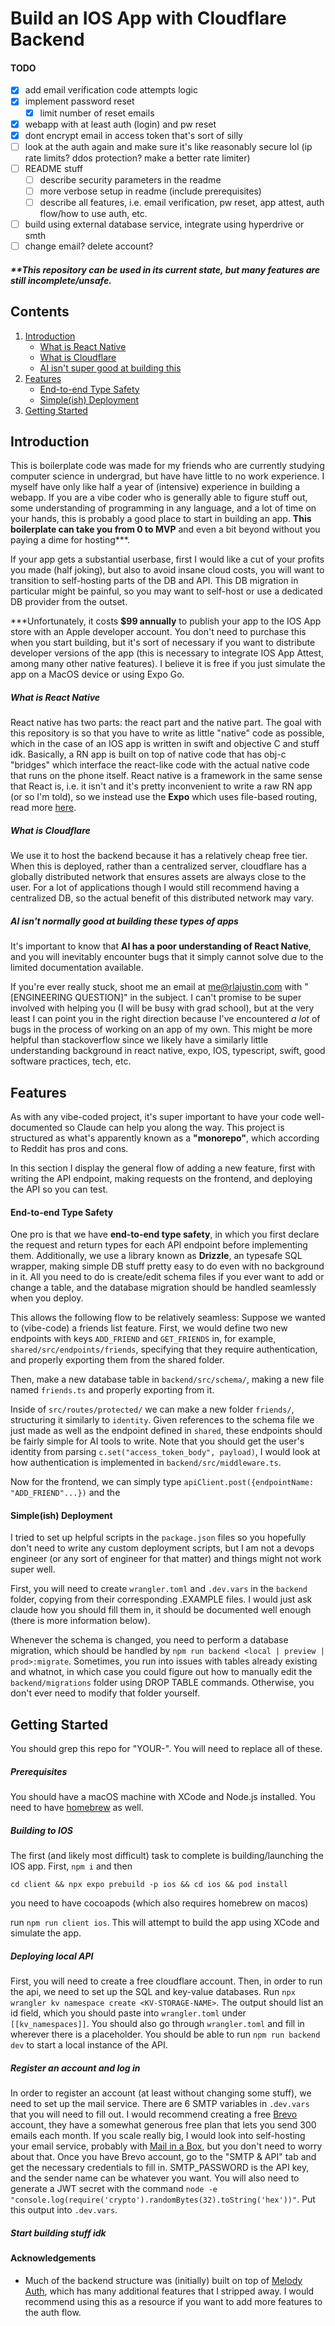 # Build an IOS App with Cloudflare Backend

#### TODO

- [x] add email verification code attempts logic
- [x] implement password reset
  - [x] limit number of reset emails
- [x] webapp with at least auth (login) and pw reset
- [x] dont encrypt email in access token that's sort of silly
- [ ] look at the auth again and make sure it's like reasonably secure lol (ip rate limits? ddos protection? make a better rate limiter)
- [ ] README stuff
  - [ ] describe security parameters in the readme
  - [ ] more verbose setup in readme (include prerequisites)
  - [ ] describe all features, i.e. email verification, pw reset, app attest, auth flow/how to use auth, etc.
- [ ] build using external database service, integrate using hyperdrive or smth
- [ ] change email? delete account?

##### \*\*This repository can be used in its current state, but many features are still incomplete/unsafe.

## Contents

1. [Introduction](#introduction)
   - [What is React Native](#what-is-react-native)
   - [What is Cloudflare](#what-is-cloudflare)
   - [AI isn't super good at building this](#AI-isn't-super-good-at-building-this)
2. [Features](#features)
   - [End-to-end Type Safety](#end-to-end-type-safety)
   - [Simple(ish) Deployment](#simpleish-deployment)
3. [Getting Started](#getting-started)

## Introduction

This is boilerplate code was made for my friends who are currently studying computer science in undergrad, but have have little to no work experience. I myself have only like half a year of (intensive) experience in building a webapp. If you are a vibe coder who is generally able to figure stuff out, some understanding of programming in any language, and a lot of time on your hands, this is probably a good place to start in building an app. **This boilerplate can take you from 0 to MVP** and even a bit beyond without you paying a dime for hosting\*\*\*.

If your app gets a substantial userbase, first I would like a cut of your profits you made (half joking), but also to avoid insane cloud costs, you will want to transition to self-hosting parts of the DB and API. This DB migration in particular might be painful, so you may want to self-host or use a dedicated DB provider from the outset.

\*\*\*Unfortunately, it costs **$99 annually** to publish your app to the IOS App store with an Apple developer account. You don't need to purchase this when you start building, but it's sort of necessary if you want to distribute developer versions of the app (this is necessary to integrate IOS App Attest, among many other native features). I believe it is free if you just simulate the app on a MacOS device or using Expo Go.

##### What is React Native

React native has two parts: the react part and the native part. The goal with this repository is so that you have to write as little "native" code as possible, which in the case of an IOS app is written in swift and objective C and stuff idk. Basically, a RN app is built on top of native code that has obj-c "bridges" which interface the react-like code with the actual native code that runs on the phone itself. React native is a framework in the same sense that React is, i.e. it isn't and it's pretty inconvenient to write a raw RN app (or so I'm told), so we instead use the **Expo** which uses file-based routing, read more [here](https://docs.expo.dev/develop/file-based-routing/).

##### What is Cloudflare

We use it to host the backend because it has a relatively cheap free tier. When this is deployed, rather than a centralized server, cloudflare has a globally distributed network that ensures assets are always close to the user. For a lot of applications though I would still recommend having a centralized DB, so the actual benefit of this distributed network may vary.

##### AI isn't normally good at building these types of apps

It's important to know that **AI has a poor understanding of React Native**, and you will inevitably encounter bugs that it simply cannot solve due to the limited documentation available.

If you're ever really stuck, shoot me an email at <me@rlajustin.com> with "[ENGINEERING QUESTION]" in the subject. I can't promise to be super involved with helping you (I will be busy with grad school), but at the very least I can point you in the right direction because I've encountered _a lot_ of bugs in the process of working on an app of my own. This might be more helpful than stackoverflow since we likely have a similarly little understanding background in react native, expo, IOS, typescript, swift, good software practices, tech, etc.

## Features

As with any vibe-coded project, it's super important to have your code well-documented so Claude can help you along the way. This project is structured as what's apparently known as a **"monorepo"**, which according to Reddit has pros and cons.

In this section I display the general flow of adding a new feature, first with writing the API endpoint, making requests on the frontend, and deploying the API so you can test.

#### End-to-end Type Safety

One pro is that we have **end-to-end type safety**, in which you first declare the request and return types for each API endpoint before implementing them. Additionally, we use a library known as **Drizzle**, an typesafe SQL wrapper, making simple DB stuff pretty easy to do even with no background in it. All you need to do is create/edit schema files if you ever want to add or change a table, and the database migration should be handled seamlessly when you deploy.

This allows the following flow to be relatively seamless: Suppose we wanted to (vibe-code) a friends list feature. First, we would define two new endpoints with keys `ADD_FRIEND` and `GET_FRIENDS` in, for example, `shared/src/endpoints/friends`, specifying that they require authentication, and properly exporting them from the shared folder.

Then, make a new database table in `backend/src/schema/`, making a new file named `friends.ts` and properly exporting from it.

Inside of `src/routes/protected/` we can make a new folder `friends/`, structuring it similarly to `identity`. Given references to the schema file we just made as well as the endpoint defined in `shared`, these endpoints should be fairly simple for AI tools to write. Note that you should get the user's identity from parsing `c.set("access_token_body", payload)`, I would look at how authentication is implemented in `backend/src/middleware.ts`.

Now for the frontend, we can simply type `apiClient.post({endpointName: "ADD_FRIEND"...})` and the

#### Simple(ish) Deployment

I tried to set up helpful scripts in the `package.json` files so you hopefully don't need to write any custom deployment scripts, but I am not a devops engineer (or any sort of engineer for that matter) and things might not work super well.

First, you will need to create `wrangler.toml` and `.dev.vars` in the `backend` folder, copying from their corresponding .EXAMPLE files. I would just ask claude how you should fill them in, it should be documented well enough (there is more information below).

Whenever the schema is changed, you need to perform a database migration, which should be handled by `npm run backend <local | preview | prod>:migrate`. Sometimes, you run into issues with tables already existing and whatnot, in which case you could figure out how to manually edit the `backend/migrations` folder using DROP TABLE commands. Otherwise, you don't ever need to modify that folder yourself.

## Getting Started

You should grep this repo for "YOUR-". You will need to replace all of these.

##### Prerequisites

You should have a macOS machine with XCode and Node.js installed. You need to have [homebrew](https://brew.sh/) as well.

##### Building to IOS

The first (and likely most difficult) task to complete is building/launching the IOS app. First, `npm i` and then

`cd client && npx expo prebuild -p ios && cd ios && pod install`

you need to have cocoapods (which also requires homebrew on macos)

run `npm run client ios`. This will attempt to build the app using XCode and simulate the app.

##### Deploying local API

First, you will need to create a free cloudflare account. Then, in order to run the api, we need to set up the SQL and key-value databases. Run `npx wrangler kv namespace create <KV-STORAGE-NAME>`. The output should list an id field, which you should paste into `wrangler.toml` under `[[kv_namespaces]]`. You should also go through `wrangler.toml` and fill in wherever there is a placeholder. You should be able to run `npm run backend dev` to start a local instance of the API.

##### Register an account and log in

In order to register an account (at least without changing some stuff), we need to set up the mail service. There are 6 SMTP variables in `.dev.vars` that you will need to fill out. I would recommend creating a free [Brevo](https://app.brevo.com/) account, they have a somewhat generous free plan that lets you send 300 emails each month. If you scale really big, I would look into self-hosting your email service, probably with [Mail in a Box](https://mailinabox.email/), but you don't need to worry about that. Once you have Brevo account, go to the "SMTP & API" tab and get the necessary credentials to fill in. SMTP_PASSWORD is the API key, and the sender name can be whatever you want. You will also need to generate a JWT secret with the command `node -e "console.log(require('crypto').randomBytes(32).toString('hex'))"`. Put this output into `.dev.vars`.

##### Start building stuff idk

#### Acknowledgements

- Much of the backend structure was (initially) built on top of [Melody Auth](https://github.com/ValueMelody/melody-auth), which has many additional features that I stripped away. I would recommend using this as a resource if you want to add more features to the auth flow.
